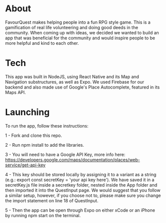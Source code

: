 # About

FavourQuest makes helping people into a fun RPG style game. This is a gamification of real life volunteering and doing good deeds in the community.
When coming up with ideas, we decided we wanted to build an app that was beneficial for the community and would inspire people to be more helpful and kind to each other.

# Tech

This app was built in NodeJS, using React Native and its Map and Navigation substructures, as well as Expo. We used Firebase for our backend and also made use of Google's Place Autocomplete, featured in its Maps API. 

# Launching

To run the app, follow these instructions:

1 - Fork and clone this repo.

2 - Run npm install to add the libraries.

3 - You will need to have a Google API Key, more info here: https://developers.google.com/maps/documentation/places/web-service/get-api-key

4 - This key should be stored locally by assigning it to a variant as a string (e.g.: export const secretKey = 'your api key here'). We have saved it in a secretKey.js file inside a secretkey folder, nested inside the App folder and then imported it into the QuestInput page. We would suggest that you follow a similar setup, however, if you choose not to, please make sure you change the import statement on line 18 of QuestInput.

5 - Then the app can be open through Expo on either xCode or an iPhone by running npm start on the terminal.
